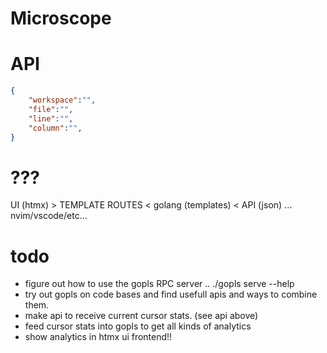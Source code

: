 # Microscope

# API
```json
{
    "workspace":"",
    "file":"",
    "line":"",
    "column":"",
}
```
# ???
UI (htmx) > TEMPLATE ROUTES < golang (templates) < API (json) ... nvim/vscode/etc...

# todo
 - figure out how to use the gopls RPC server .. ./gopls serve --help
 - try out gopls on code bases and find usefull apis and ways to combine them.
 - make api to receive current cursor stats. (see api above)
 - feed cursor stats into gopls to get all kinds of analytics
 - show analytics in htmx ui frontend!!
    
